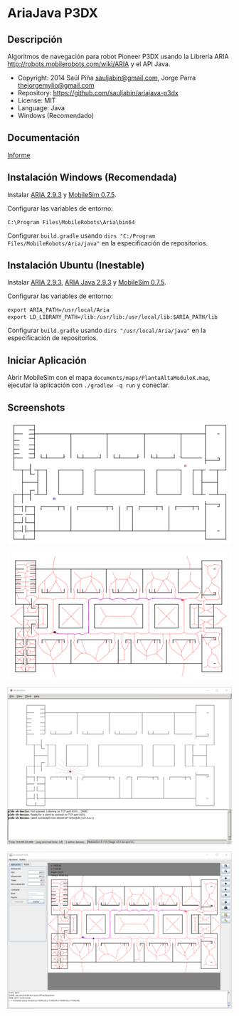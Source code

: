 AriaJava P3DX
=============

Descripción
-----------
Algoritmos de navegación para robot Pioneer P3DX usando la Librería ARIA http://robots.mobilerobots.com/wiki/ARIA y el API Java.

- Copyright: 2014 Saúl Piña <sauljabin@gmail.com>, Jorge Parra <thejorgemylio@gmail.com>
- Repository: https://github.com/sauljabin/ariajava-p3dx
- License: MIT
- Language: Java
- Windows (Recomendado)

Documentación
-------------
[Informe](documents/informe/articulo.pdf)

Instalación Windows (Recomendada)
---------------------------------

Instalar [ARIA 2.9.3](http://robots.mobilerobots.com/wiki/ARIA) y [MobileSim 0.7.5](http://robots.mobilerobots.com/wiki/MobileSim).

Configurar las variables de entorno:

```
C:\Program Files\MobileRobots\Aria\bin64
```

Configurar `build.gradle` usando `dirs "C:/Program Files/MobileRobots/Aria/java"` en la especificación de repositorios.

Instalación Ubuntu (Inestable)
------------------------------

Instalar [ARIA 2.9.3](http://robots.mobilerobots.com/wiki/ARIA), [ARIA Java 2.9.3](http://robots.mobilerobots.com/wiki/ARIA) y [MobileSim 0.7.5](http://robots.mobilerobots.com/wiki/MobileSim).

Configurar las variables de entorno:

```
export ARIA_PATH=/usr/local/Aria
export LD_LIBRARY_PATH=/lib:/usr/lib:/usr/local/lib:$ARIA_PATH/lib
```

Configurar `build.gradle` usando `dirs "/usr/local/Aria/java"` en la especificación de repositorios.

Iniciar Aplicación
------------------

Abrir MobileSim con el mapa `documents/maps/PlantaAltaModuloK.map`,
ejecutar la aplicación con `./gradlew -q run` y conectar.

Screenshots
------------
![](documents/screenshots/screenshot-1.png)

![](documents/screenshots/screenshot-2.png)

![](documents/screenshots/screenshot-3.png)

![](documents/screenshots/screenshot-4.png)
